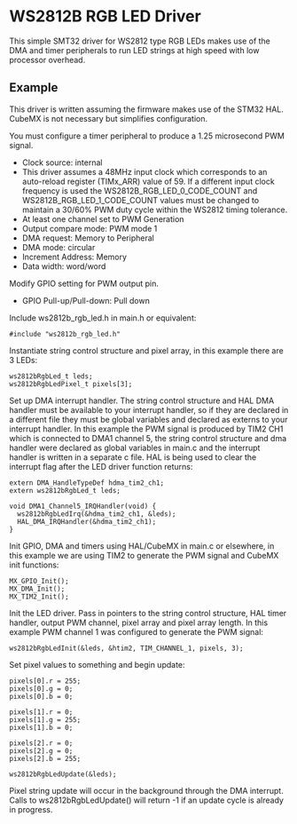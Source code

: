 WS2812B RGB LED Driver
======================

This simple SMT32 driver for WS2812 type RGB LEDs makes use of the DMA and timer peripherals to run LED strings at high speed with low processor overhead.


Example
-------

This driver is written assuming the firmware makes use of the STM32 HAL. CubeMX is not necessary but simplifies configuration.

You must configure a timer peripheral to produce a 1.25 microsecond PWM signal.

 * Clock source: internal
  * This driver assumes a 48MHz input clock which corresponds to an auto-reload register (TIMx_ARR) value of 59. If a different input clock frequency is used the WS2812B_RGB_LED_0_CODE_COUNT and WS2812B_RGB_LED_1_CODE_COUNT values must be changed to maintain a 30/60% PWM duty cycle within the WS2812 timing tolerance.
 * At least one channel set to PWM Generation
 * Output compare mode: PWM mode 1
 * DMA request: Memory to Peripheral
 * DMA mode: circular
 * Increment Address: Memory
 * Data width: word/word

Modify GPIO setting for PWM output pin.

 * GPIO Pull-up/Pull-down: Pull down

Include ws2812b_rgb_led.h in main.h or equivalent:

```
#include "ws2812b_rgb_led.h"
```

Instantiate string control structure and pixel array, in this example there are 3 LEDs:

```
ws2812bRgbLed_t leds;
ws2812bRgbLedPixel_t pixels[3];
```

Set up DMA interrupt handler. The string control structure and HAL DMA handler must be available to your interrupt handler, so if they are declared in a different file they must be global variables and declared as externs to your interrupt handler. In this example the PWM signal is produced by TIM2 CH1 which is connected to DMA1 channel 5, the string control structure and dma handler were declared as global variables in main.c and the interrupt handler is written in a separate c file. HAL is being used to clear the interrupt flag after the LED driver function returns:

```
extern DMA_HandleTypeDef hdma_tim2_ch1;
extern ws2812bRgbLed_t leds;

void DMA1_Channel5_IRQHandler(void) {
  ws2812bRgbLedIrq(&hdma_tim2_ch1, &leds);
  HAL_DMA_IRQHandler(&hdma_tim2_ch1);
}
```

Init GPIO, DMA and timers using HAL/CubeMX in main.c or elsewhere, in this example we are using TIM2 to generate the PWM signal and CubeMX init functions:

```
MX_GPIO_Init();
MX_DMA_Init();
MX_TIM2_Init();
```

Init the LED driver. Pass in pointers to the string control structure, HAL timer handler, output PWM channel, pixel array and pixel array length. In this example PWM channel 1 was configured to generate the PWM signal:

```
ws2812bRgbLedInit(&leds, &htim2, TIM_CHANNEL_1, pixels, 3);
```

Set pixel values to something and begin update:

```
pixels[0].r = 255;
pixels[0].g = 0;
pixels[0].b = 0;

pixels[1].r = 0;
pixels[1].g = 255;
pixels[1].b = 0;

pixels[2].r = 0;
pixels[2].g = 0;
pixels[2].b = 255;

ws2812bRgbLedUpdate(&leds);
```

Pixel string update will occur in the background through the DMA interrupt. Calls to ws2812bRgbLedUpdate() will return -1 if an update cycle is already in progress.